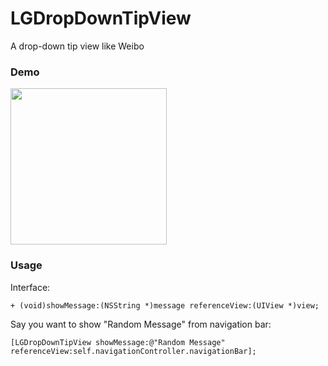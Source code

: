 # LGDropDownTipView
A drop-down tip view like Weibo

### Demo

<image src="https://cloud.githubusercontent.com/assets/3366713/9149747/59544d96-3dea-11e5-9a00-f98723c20603.gif" width=250>

### Usage

Interface:
```
+ (void)showMessage:(NSString *)message referenceView:(UIView *)view;
```

Say you want to show "Random Message" from navigation bar:
```
[LGDropDownTipView showMessage:@"Random Message" referenceView:self.navigationController.navigationBar];
```
